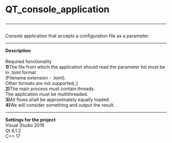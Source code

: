 # QT_console_application<br><hr>
Console application that accepts a configuration file as a parameter.<br><hr>
<b>Description<br></b><br>
Required functionality<br>
<b>1)</b>The file from which the application should read the parameter list must be in .toml format<br> (Filename extension - .toml).<br> Other formats are not supported.;)<br>
<b>2)</b>The main process must contain threads.<br> The application must be multithreaded.<br>
<b>3)</b>All flows shall be approximately equally loaded.<br>
<b>4)</b>We will consider something and output the result.<br><hr>

<b>Settings for the project</b><br>
Visual Studio 2019<br>
Qt 6.1.2<br>
C++ 17<br>
